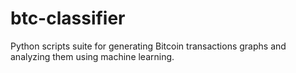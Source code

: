 # btc-classifier
Python scripts suite for generating Bitcoin transactions graphs and analyzing them  using machine learning.
